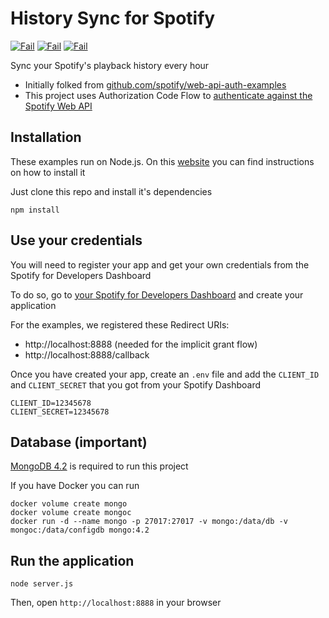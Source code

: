 # History Sync for Spotify

[![Fail](https://github.com/LuisEnMarroquin/spotify-sync/actions/workflows/backup.yml/badge.svg)](https://github.com/LuisEnMarroquin)
[![Fail](https://github.com/LuisEnMarroquin/spotify-sync/actions/workflows/deploy.yml/badge.svg)](https://github.com/LuisEnMarroquin)
[![Fail](https://github.com/LuisEnMarroquin/spotify-sync/actions/workflows/server.yml/badge.svg)](https://github.com/LuisEnMarroquin)

Sync your Spotify's playback history every hour

* Initially folked from [github.com/spotify/web-api-auth-examples](https://github.com/spotify/web-api-auth-examples)
* This project uses Authorization Code Flow to [authenticate against the Spotify Web API](https://developer.spotify.com/web-api/authorization-guide)

## Installation

These examples run on Node.js. On this [website](http://www.nodejs.org) you can find instructions on how to install it

Just clone this repo and install it's dependencies

```shell
npm install
```

## Use your credentials

You will need to register your app and get your own credentials from the Spotify for Developers Dashboard

To do so, go to [your Spotify for Developers Dashboard](https://developer.spotify.com/dashboard) and create your application

For the examples, we registered these Redirect URIs:

* http://localhost:8888 (needed for the implicit grant flow)
* http://localhost:8888/callback

Once you have created your app, create an `.env` file and add the `CLIENT_ID` and `CLIENT_SECRET` that you got from your Spotify Dashboard

```env
CLIENT_ID=12345678
CLIENT_SECRET=12345678
```

## Database (important)

[MongoDB 4.2](https://docs.mongodb.com/v4.2/tutorial) is required to run this project

If you have Docker you can run

```shell
docker volume create mongo
docker volume create mongoc
docker run -d --name mongo -p 27017:27017 -v mongo:/data/db -v mongoc:/data/configdb mongo:4.2
```

## Run the application

```shell
node server.js
```

Then, open `http://localhost:8888` in your browser

